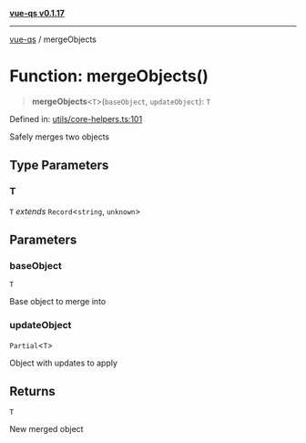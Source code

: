 [**vue-qs v0.1.17**](../README.md)

---

[vue-qs](../README.md) / mergeObjects

# Function: mergeObjects()

> **mergeObjects**\<`T`\>(`baseObject`, `updateObject`): `T`

Defined in: [utils/core-helpers.ts:101](https://github.com/iamsomraj/vue-qs/blob/b89690c4cfcb78328e659968e3c7235730988be4/src/utils/core-helpers.ts#L101)

Safely merges two objects

## Type Parameters

### T

`T` _extends_ `Record`\<`string`, `unknown`\>

## Parameters

### baseObject

`T`

Base object to merge into

### updateObject

`Partial`\<`T`\>

Object with updates to apply

## Returns

`T`

New merged object
